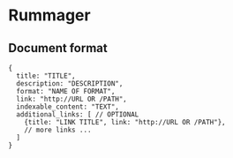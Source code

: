Rummager
========

Document format
---------------

    {
      title: "TITLE",
      description: "DESCRIPTION",
      format: "NAME OF FORMAT",
      link: "http://URL OR /PATH",
      indexable_content: "TEXT",
      additional_links: [ // OPTIONAL
        {title: "LINK TITLE", link: "http://URL OR /PATH"},
        // more links ...
      ]
    }

